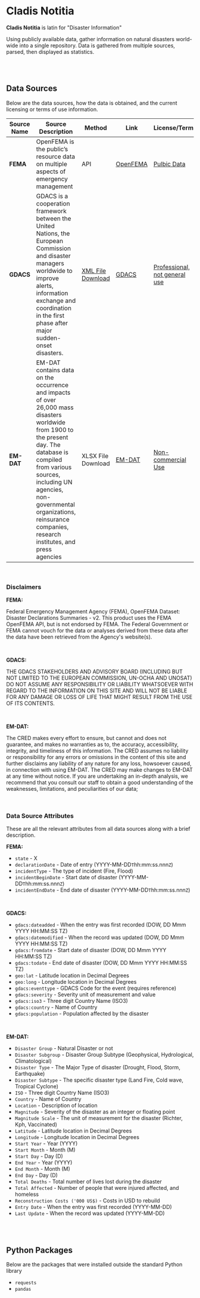 # **Cladis Notitia**

**Cladis Notitia** is latin for "Disaster Information"

Using publicly available data, gather information on natural disasters world-wide into a single repository.
Data is gathered from multiple sources, parsed, then displayed as statistics.

<br>

<br>

## **Data Sources**

Below are the data sources, how the data is obtained, and the current licensing or terms of use information.

| Source Name | Source Description | Method | Link | License/Terms |
|-------------|--------------------|--------|------|---------------|
| **FEMA** | OpenFEMA is the public’s resource data on multiple aspects of emergency management | API | [OpenFEMA](https://www.fema.gov/openfema-data-page/disaster-declarations-summaries-v2) | [Pulbic Data](https://www.fema.gov/about/openfema/terms-conditions) |
| **GDACS** | GDACS is a cooperation framework between the United Nations, the European Commission and disaster managers worldwide to improve alerts, information exchange and coordination in the first phase after major sudden-onset disasters. | [XML File Download](https://gdacs.org/xml/rss.xml) | [GDACS](https://gdacs.org/) | [Professional, not general use](https://gdacs.org/About/termofuse.aspx) |
| **EM-DAT** | EM-DAT contains data on the occurrence and impacts of over 26,000 mass disasters worldwide from 1900 to the present day. The database is compiled from various sources, including UN agencies, non-governmental organizations, reinsurance companies, research institutes, and press agencies | XLSX File Download | [EM-DAT](https://www.emdat.be/) | [Non-commercial Use](https://doc.emdat.be/docs/legal/terms-of-use/) |

<br>

### Disclaimers

**FEMA:**

Federal Emergency Management Agency (FEMA), OpenFEMA Dataset: Disaster Declarations Summaries - v2. This product uses the FEMA OpenFEMA API, but is not endorsed by FEMA. The Federal Government or FEMA cannot vouch for the data or analyses derived from these data after the data have been retrieved from the Agency's website(s).

<br>

**GDACS:**

THE GDACS STAKEHOLDERS AND ADVISORY BOARD (INCLUDING BUT NOT LIMITED TO THE EUROPEAN COMMISSION, UN-OCHA AND UNOSAT) DO NOT ASSUME ANY RESPONSIBILITY OR LIABILITY WHATSOEVER WITH REGARD TO THE INFORMATION ON THIS SITE AND WILL NOT BE LIABLE FOR ANY DAMAGE OR LOSS OF LIFE THAT MIGHT RESULT FROM THE USE OF ITS CONTENTS.

<br>

**EM-DAT:**

The CRED makes every effort to ensure, but cannot and does not guarantee, and makes no warranties as to, the accuracy, accessibility, integrity, and timeliness of this information. The CRED assumes no liability or responsibility for any errors or omissions in the content of this site and further disclaims any liability of any nature for any loss, howsoever caused, in connection with using EM-DAT. The CRED may make changes to EM-DAT at any time without notice. If you are undertaking an in-depth analysis, we recommend that you consult our staff to obtain a good understanding of the weaknesses, limitations, and peculiarities of our data;

<br>

### **Data Source Attributes**

These are all the relevant attributes from all data sources along with a brief description.

**FEMA:**
* `state` - X
* `declarationDate` - Date of entry (YYYY-MM-DD`T`hh:mm:ss.nnn`Z`)
* `incidentType` - The type of incident (Fire, Flood)
* `incidentBeginDate` - Start date of disaster (YYYY-MM-DD`T`hh:mm:ss.nnn`Z`)
* `incidentEndDate` - End date of disaster (YYYY-MM-DD`T`hh:mm:ss.nnn`Z`)

<br>

**GDACS:**
* `gdacs:dateadded` - When the entry was first recorded (DOW, DD Mmm YYYY HH:MM:SS TZ)
* `gdacs:datemodified` - When the record was updated (DOW, DD Mmm YYYY HH:MM:SS TZ)
* `gdacs:fromdate` - Start date of disaster (DOW, DD Mmm YYYY HH:MM:SS TZ)
* `gdacs:todate` - End date of disaster (DOW, DD Mmm YYYY HH:MM:SS TZ)
* `geo:lat` - Latitude location in Decimal Degrees
* `geo:long` - Longitude location in Decimal Degrees
* `gdacs:eventtype` - GDACS Code for the event (requires reference)
* `gdacs:severity` - Severity unit of measurement and value
* `gdacs:iso3` - Three digit Country Name (ISO3)
* `gdacs:country` - Name of Country
* `gdacs:population` - Population affected by the disaster

<br>

**EM-DAT:**
* `Disaster Group` - Natural Disaster or not
* `Disaster Subgroup` - Disaster Group Subtype (Geophysical, Hydrological, Climatological)
* `Disaster Type` - The Major Type of disaster (Drought, Flood, Storm, Earthquake)
* `Disaster Subtype` - The specific disaster type (Land Fire, Cold wave, Tropical Cyclone)
* `ISO` - Three digit Country Name (ISO3)
* `Country` - Name of Country
* `Location` - Description of location
* `Magnitude` - Severity of the disaster as an integer or floating point
* `Magnitude Scale` - The unit of measurement for the disaster (Richter, Kph, Vaccinated)
* `Latitude` - Latitude location in Decimal Degrees
* `Longitude` - Longitude location in Decimal Degrees
* `Start Year` - Year (YYYY)
* `Start Month` - Month (M)
* `Start Day` - Day (D)
* `End Year` - Year (YYYY)
* `End Month` - Month (M)
* `End Day` - Day (D)
* `Total Deaths` - Total number of lives lost during the disaster
* `Total Affected` - Number of people that were injured affected, and homeless
* `Reconstruction Costs ('000 US$)` - Costs in USD to rebuild
* `Entry Date` - When the entry was first recorded (YYYY-MM-DD)
* `Last Update` - When the record was updated (YYYY-MM-DD)

<br>

<br>

## **Python Packages**

Below are the packages that were installed outside the standard Python library

* `requests`
* `pandas`
